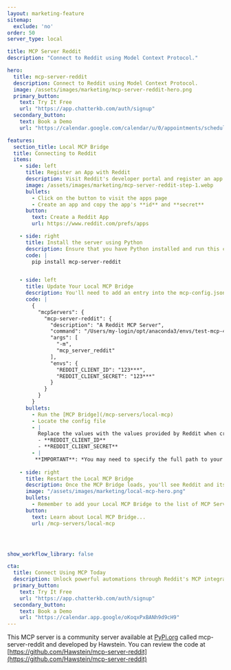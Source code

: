 ```yaml
---
layout: marketing-feature
sitemap:
  exclude: 'no'
order: 50
server_type: local

title: MCP Server Reddit
description: "Connect to Reddit using Model Context Protocol."

hero:
  title: mcp-server-reddit
  description: Connect to Reddit using Model Context Protocol.
  image: /assets/images/marketing/mcp-server-reddit-hero.png
  primary_button:
    text: Try It Free
    url: "https://app.chatterkb.com/auth/signup"
  secondary_button:
    text: Book a Demo
    url: "https://calendar.google.com/calendar/u/0/appointments/schedules/AcZssZ0oYQ10osj27ugUfwOrSoV893uJ-kWPhIKNBhII5bTlwc3j6HdkEunH29TciGeOttFjfxqEn92O"

features:
  section_title: Local MCP Bridge
  title: Connecting to Reddit
  items:
    - side: left
      title: Register an App with Reddit
      description: Visit Reddit's developer portal and register an app
      image: /assets/images/marketing/mcp-server-reddit-step-1.webp
      bullets:
        - Click on the button to visit the apps page
        - Create an app and copy the app's **id** and **secret**
      button:
        text: Create a Reddit App
        url: https://www.reddit.com/prefs/apps

    - side: right
      title: Install the server using Python
      description: Ensure that you have Python installed and run this command
      code: |
        pip install mcp-server-reddit


    - side: left
      title: Update Your Local MCP Bridge
      description: You'll need to add an entry into the mcp-config.json file
      code: |
        {
          "mcpServers": {
            "mcp-server-reddit": {
              "description": "A Reddit MCP Server",
              "command": "/Users/my-login/opt/anaconda3/envs/test-mcp-4/bin/python",
              "args": [
                "-m",
                "mcp_server_reddit"
              ],
              "envs": {
                "REDDIT_CLIENT_ID": "123***",
                "REDDIT_CLIENT_SECRET": "123***"
              }
            }
          }
        }
      bullets:
        - Run the [MCP Bridge](/mcp-servers/local-mcp)
        - Locate the config file
        - |
          Replace the values with the values provided by Reddit when creating the app
          - **REDDIT_CLIENT_ID**
          - **REDDIT_CLIENT_SECRET**
        - |
         **IMPORTANT**: *You may need to specify the full path to your Python file as shown in the example*
      
    - side: right
      title: Restart the Local MCP Bridge
      description: Once the MCP Bridge loads, you'll see Reddit and its tools listed in the window
      image: "/assets/images/marketing/local-mcp-hero.png"
      bullets:
        - Remember to add your Local MCP Bridge to the list of MCP Servers in your knowledge base
      button:
        text: Learn about Local MCP Bridge...
        url: /mcp-servers/local-mcp




show_workflow_library: false

cta:
  title: Connect Using MCP Today
  description: Unlock powerful automations through Reddit's MCP integration.
  primary_button:
    text: Try It Free
    url: "https://app.chatterkb.com/auth/signup"
  secondary_button:
    text: Book a Demo
    url: "https://calendar.app.google/oKoqxPxBANh9d9cH9"
---
```


This MCP server is a community server available at [PyPi.org](https://pypi.org/project/mcp-server-reddit) called mcp-server-reddit and developed by Hawstein. You can review the code at [https://github.com/Hawstein/mcp-server-reddit](https://github.com/Hawstein/mcp-server-reddit)